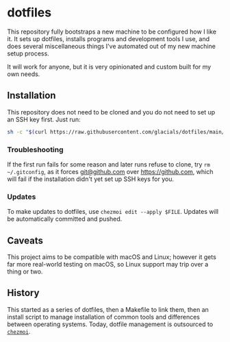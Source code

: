 # dotfiles

This repository fully bootstraps a new machine to be configured how I like it.
It sets up dotfiles, installs programs and development tools I use, and does
several miscellaneous things I've automated out of my new machine setup process.

It will work for anyone, but it is very opinionated and custom built for my own
needs.

## Installation

This repository does not need to be cloned and you do not need to set up an SSH
key first. Just run:

```sh
sh -c "$(curl https://raw.githubusercontent.com/glacials/dotfiles/main/install.sh")
```

### Troubleshooting

If the first run fails for some reason and later runs refuse to clone, try `rm
~/.gitconfig`, as it forces git@github.com over https://github.com, which will
fail if the installation didn't yet set up SSH keys for you.

### Updates

To make updates to dotfiles, use `chezmoi edit --apply $FILE`. Updates will be
automatically committed and pushed.

## Caveats

This project aims to be compatible with macOS and Linux; however it gets far
more real-world testing on macOS, so Linux support may trip over a thing or two.

## History

This started as a series of dotfiles, then a Makefile to link them, then an
install script to manage installation of common tools and differences between
operating systems. Today, dotfile management is outsourced to
[`chezmoi`](https://github.com/twpayne/chezmoi).
